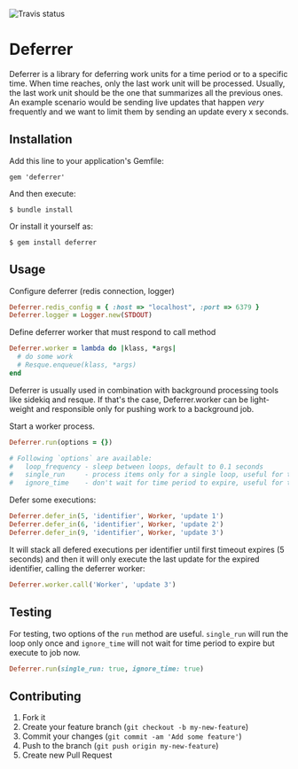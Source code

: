 ![Travis status](https://travis-ci.org/madmimi/deferrer.png)

# Deferrer

Deferrer is a library for deferring work units for a time period or to a specific time. When time reaches, only the last work unit will be processed. Usually, the last work unit should be the one that summarizes all the previous ones. An example scenario would be sending live updates that happen *very* frequently and we want to limit them by sending an update every x seconds.

## Installation

Add this line to your application's Gemfile:

```
gem 'deferrer'
```

And then execute:

```
$ bundle install
```

Or install it yourself as:

```
$ gem install deferrer
```


## Usage

Configure deferrer (redis connection, logger)

```ruby
Deferrer.redis_config = { :host => "localhost", :port => 6379 }
Deferrer.logger = Logger.new(STDOUT)
```


Define deferrer worker that must respond to call method

```ruby
Deferrer.worker = lambda do |klass, *args|
  # do some work
  # Resque.enqueue(klass, *args)
end
```

Deferrer is usually used in combination with background processing tools like sidekiq and resque. If that's the case, Deferrer.worker can be light-weight and responsible only for pushing work to a background job.


Start a worker process.

```ruby
Deferrer.run(options = {})

# Following `options` are available:
#   loop_frequency - sleep between loops, default to 0.1 seconds
#   single_run     - process items only for a single loop, useful for testing
#   ignore_time    - don't wait for time period to expire, useful for testing
```


Defer some executions:

```ruby
Deferrer.defer_in(5, 'identifier', Worker, 'update 1')
Deferrer.defer_in(6, 'identifier', Worker, 'update 2')
Deferrer.defer_in(9, 'identifier', Worker, 'update 3')
```


It will stack all defered executions per identifier until first timeout expires (5 seconds) and then it will only execute the last update for the expired identifier, calling the deferrer worker:

```ruby
Deferrer.worker.call('Worker', 'update 3')
```


## Testing

For testing, two options of the `run` method are useful. `single_run` will run the loop only once and `ignore_time` will not wait for time period to expire but execute to job now.

```ruby
Deferrer.run(single_run: true, ignore_time: true)
```


## Contributing

1. Fork it
2. Create your feature branch (`git checkout -b my-new-feature`)
3. Commit your changes (`git commit -am 'Add some feature'`)
4. Push to the branch (`git push origin my-new-feature`)
5. Create new Pull Request
